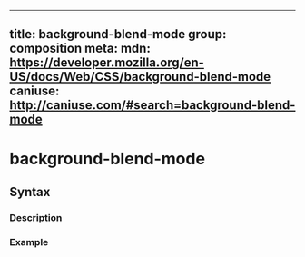 
  ---
  title: background-blend-mode
  group: composition
  meta:
    mdn: https://developer.mozilla.org/en-US/docs/Web/CSS/background-blend-mode
    caniuse: http://caniuse.com/#search=background-blend-mode
  ---

  # background-blend-mode
  <!--- Introduction for background-blend-mode, keep it brief and set the overall context -->

  ## Syntax
  <!--- Introduce the various syntax for background-blend-mode -->

  ### Description
  <!--- For each major section of syntax, provide a description explaining its usage further -->

  ### Example
  <!--- Provide code examples for the syntax block you're currently describing -->